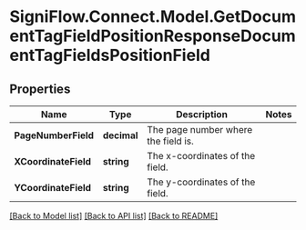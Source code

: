
# SigniFlow.Connect.Model.GetDocumentTagFieldPositionResponseDocumentTagFieldsPositionField

## Properties

Name | Type | Description | Notes
------------ | ------------- | ------------- | -------------
**PageNumberField** | **decimal** | The page number where the field is. | 
**XCoordinateField** | **string** | The x-coordinates of the field. | 
**YCoordinateField** | **string** | The y-coordinates of the field. | 

[[Back to Model list]](../README.md#documentation-for-models)
[[Back to API list]](../README.md#documentation-for-api-endpoints)
[[Back to README]](../README.md)

